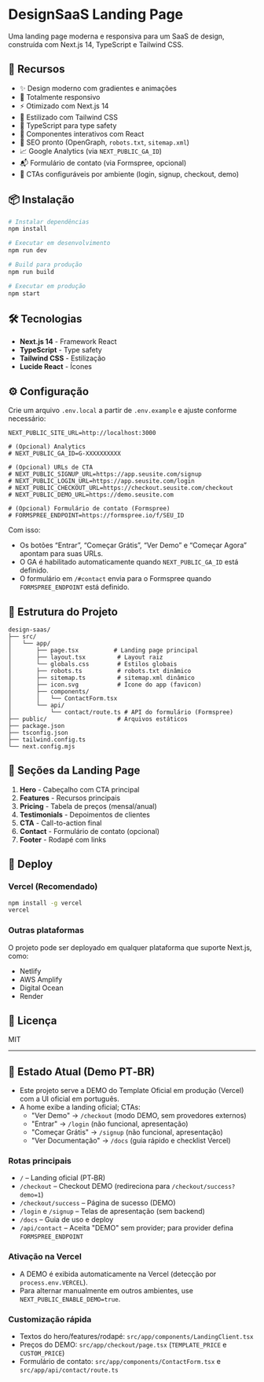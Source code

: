 # DesignSaaS Landing Page

Uma landing page moderna e responsiva para um SaaS de design, construída com Next.js 14, TypeScript e Tailwind CSS.

## 🚀 Recursos

- ✨ Design moderno com gradientes e animações
- 📱 Totalmente responsivo
- ⚡ Otimizado com Next.js 14
- 🎨 Estilizado com Tailwind CSS
- 🔧 TypeScript para type safety
- 🎯 Componentes interativos com React
- 🧭 SEO pronto (OpenGraph, `robots.txt`, `sitemap.xml`)
- 📈 Google Analytics (via `NEXT_PUBLIC_GA_ID`)
- 📬 Formulário de contato (via Formspree, opcional)
- 🔗 CTAs configuráveis por ambiente (login, signup, checkout, demo)

## 📦 Instalação

```bash
# Instalar dependências
npm install

# Executar em desenvolvimento
npm run dev

# Build para produção
npm run build

# Executar em produção
npm start
```

## 🛠️ Tecnologias

- **Next.js 14** - Framework React
- **TypeScript** - Type safety
- **Tailwind CSS** - Estilização
- **Lucide React** - Ícones

## ⚙️ Configuração

Crie um arquivo `.env.local` a partir de `.env.example` e ajuste conforme necessário:

```
NEXT_PUBLIC_SITE_URL=http://localhost:3000

# (Opcional) Analytics
# NEXT_PUBLIC_GA_ID=G-XXXXXXXXXX

# (Opcional) URLs de CTA
# NEXT_PUBLIC_SIGNUP_URL=https://app.seusite.com/signup
# NEXT_PUBLIC_LOGIN_URL=https://app.seusite.com/login
# NEXT_PUBLIC_CHECKOUT_URL=https://checkout.seusite.com/checkout
# NEXT_PUBLIC_DEMO_URL=https://demo.seusite.com

# (Opcional) Formulário de contato (Formspree)
# FORMSPREE_ENDPOINT=https://formspree.io/f/SEU_ID
```

Com isso:
- Os botões “Entrar”, “Começar Grátis”, “Ver Demo” e “Começar Agora” apontam para suas URLs.
- O GA é habilitado automaticamente quando `NEXT_PUBLIC_GA_ID` está definido.
- O formulário em `/#contact` envia para o Formspree quando `FORMSPREE_ENDPOINT` está definido.

## 📁 Estrutura do Projeto

```
design-saas/
├── src/
│   └── app/
│       ├── page.tsx          # Landing page principal
│       ├── layout.tsx         # Layout raiz
│       └── globals.css        # Estilos globais
│       ├── robots.ts          # robots.txt dinâmico
│       ├── sitemap.ts         # sitemap.xml dinâmico
│       ├── icon.svg           # Ícone do app (favicon)
│       ├── components/
│       │   └── ContactForm.tsx
│       └── api/
│           └── contact/route.ts # API do formulário (Formspree)
├── public/                    # Arquivos estáticos
├── package.json
├── tsconfig.json
├── tailwind.config.ts
└── next.config.mjs
```

## 🎨 Seções da Landing Page

1. **Hero** - Cabeçalho com CTA principal
2. **Features** - Recursos principais
3. **Pricing** - Tabela de preços (mensal/anual)
4. **Testimonials** - Depoimentos de clientes
5. **CTA** - Call-to-action final
6. **Contact** - Formulário de contato (opcional)
7. **Footer** - Rodapé com links

## 🚀 Deploy

### Vercel (Recomendado)

```bash
npm install -g vercel
vercel
```

### Outras plataformas

O projeto pode ser deployado em qualquer plataforma que suporte Next.js, como:
- Netlify
- AWS Amplify
- Digital Ocean
- Render

## 📝 Licença

MIT

---

## 📌 Estado Atual (Demo PT‑BR)

- Este projeto serve a DEMO do Template Oficial em produção (Vercel) com a UI oficial em português.
- A home exibe a landing oficial; CTAs:
  - "Ver Demo" → `/checkout` (modo DEMO, sem provedores externos)
  - "Entrar" → `/login` (não funcional, apresentação)
  - "Começar Grátis" → `/signup` (não funcional, apresentação)
  - "Ver Documentação" → `/docs` (guia rápido e checklist Vercel)

### Rotas principais
- `/` – Landing oficial (PT‑BR)
- `/checkout` – Checkout DEMO (redireciona para `/checkout/success?demo=1`)
- `/checkout/success` – Página de sucesso (DEMO)
- `/login` e `/signup` – Telas de apresentação (sem backend)
- `/docs` – Guia de uso e deploy
- `/api/contact` – Aceita "DEMO" sem provider; para provider defina `FORMSPREE_ENDPOINT`

### Ativação na Vercel
- A DEMO é exibida automaticamente na Vercel (detecção por `process.env.VERCEL`).
- Para alternar manualmente em outros ambientes, use `NEXT_PUBLIC_ENABLE_DEMO=true`.

### Customização rápida
- Textos do hero/features/rodapé: `src/app/components/LandingClient.tsx`
- Preços do DEMO: `src/app/checkout/page.tsx` (`TEMPLATE_PRICE` e `CUSTOM_PRICE`)
- Formulário de contato: `src/app/components/ContactForm.tsx` e `src/app/api/contact/route.ts`
